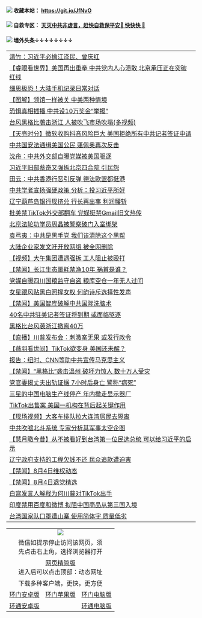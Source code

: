  #### <img src="https://img.icons8.com/color/48/000000/check-all.png"/> 收藏本站： https://git.io/JfNvO 

 #### <img src="https://img.icons8.com/color/48/000000/check-all.png"/> 自救专区： [天灭中共非虚言，赶快自救保平安🍎 快快快 📩](https://github.com/pwgy/td/blob/master/README.md)

 #### <img src="https://img.icons8.com/color/48/000000/check-all.png"/> 墙外头条↓↓↓↓↓↓↓↓ 
<table>  

<tr><td colspan="2" align="left"><a href="https://dwkts8awlbkd7.cloudfront.net/?name=c1207739&key=jdhvxawhshihitwk&from=gy1">清竹：习近平必擒江泽民、曾庆红</a></td></tr>
<tr><td colspan="2" align="left"><a href="https://dwkts8awlbkd7.cloudfront.net/?name=c1207730&key=jdhvxawhshihitwk&from=gy1">【睿眼看世界】美国再出重拳 中共党内人心溃散 北京承压正在突破红线</a></td></tr>
<tr><td colspan="2" align="left"><a href="https://dwkts8awlbkd7.cloudfront.net/?name=c1207736&key=jdhvxawhshihitwk&from=gy1">细思极恐！大陆手机记录日常对话</a></td></tr>
<tr><td colspan="2" align="left"><a href="https://dwkts8awlbkd7.cloudfront.net/?name=c1207755&key=jdhvxawhshihitwk&from=gy1">【图解】领馆一样被关 中美两种情境</a></td></tr>
<tr><td colspan="2" align="left"><a href="https://dwkts8awlbkd7.cloudfront.net/?name=c1207759&key=jdhvxawhshihitwk&from=gy1">恐惧真相插播 中共设10万奖金“举报”</a></td></tr>
<tr><td colspan="2" align="left"><a href="https://dwkts8awlbkd7.cloudfront.net/?name=c1207744&key=jdhvxawhshihitwk&from=gy1">台风黑格比袭击浙江 人被吹飞市场吹塌(多视频)</a></td></tr>
<tr><td colspan="2" align="left"><a href="https://dwkts8awlbkd7.cloudfront.net/?name=c1207762&key=jdhvxawhshihitwk&from=gy1">【天亮时分】微软收购抖音风险巨大 美国拒绝所有中共记者签证申请</a></td></tr>
<tr><td colspan="2" align="left"><a href="https://dwkts8awlbkd7.cloudfront.net/?name=c1207729&key=jdhvxawhshihitwk&from=gy1">中共国安法通缉美国公民 蓬佩奥再次反击</a></td></tr>
<tr><td colspan="2" align="left"><a href="https://dwkts8awlbkd7.cloudfront.net/?name=c1207756&key=jdhvxawhshihitwk&from=gy1">沈舟：中共外交部自曝党媒被美国驱逐</a></td></tr>
<tr><td colspan="2" align="left"><a href="https://dwkts8awlbkd7.cloudfront.net/?name=c1207733&key=jdhvxawhshihitwk&from=gy1">习近平旧部蔡奇又强拆北京四合院 引民怨</a></td></tr>
<tr><td colspan="2" align="left"><a href="https://dwkts8awlbkd7.cloudfront.net/?name=c1207640&key=jdhvxawhshihitwk&from=gy1">田云：中共香港行恶引反弹 德法欧盟都挺港</a></td></tr>
<tr><td colspan="2" align="left"><a href="https://dwkts8awlbkd7.cloudfront.net/?name=c1207760&key=jdhvxawhshihitwk&from=gy1">中共学者宣扬强硬政策 分析：投习近平所好</a></td></tr>
<tr><td colspan="2" align="left"><a href="https://dwkts8awlbkd7.cloudfront.net/?name=c1207753&key=jdhvxawhshihitwk&from=gy1">辽宁葫芦岛银行现挤兑 行长再出事 利润腰斩</a></td></tr>
<tr><td colspan="2" align="left"><a href="https://dwkts8awlbkd7.cloudfront.net/?name=c1207748&key=jdhvxawhshihitwk&from=gy1">批美禁TikTok外交部翻车 党媒挺禁Gmail旧文热传</a></td></tr>
<tr><td colspan="2" align="left"><a href="https://dwkts8awlbkd7.cloudfront.net/?name=c1207743&key=jdhvxawhshihitwk&from=gy1">北京法轮功学员周晶被警察破门入室绑架</a></td></tr>
<tr><td colspan="2" align="left"><a href="https://dwkts8awlbkd7.cloudfront.net/?name=c1207754&key=jdhvxawhshihitwk&from=gy1">袁弓夷：中共是黑手党 我们该清除这个黑帮</a></td></tr>
<tr><td colspan="2" align="left"><a href="https://dwkts8awlbkd7.cloudfront.net/?name=c1207734&key=jdhvxawhshihitwk&from=gy1">大陆企业家发文吁开放网络 被全网删除</a></td></tr>
<tr><td colspan="2" align="left"><a href="https://dwkts8awlbkd7.cloudfront.net/?name=c1207738&key=jdhvxawhshihitwk&from=gy1">【视频】大午集团遭遇强拆 工人阻止被殴打</a></td></tr>
<tr><td colspan="2" align="left"><a href="https://dwkts8awlbkd7.cloudfront.net/?name=c1207745&key=jdhvxawhshihitwk&from=gy1">【禁闻】长江生态噩耗禁渔10年 祸首是谁？</a></td></tr>
<tr><td colspan="2" align="left"><a href="https://dwkts8awlbkd7.cloudfront.net/?name=c1207761&key=jdhvxawhshihitwk&from=gy1">党媒自曝四川国粮监守自盗 粮库空仓一年无人过问</a></td></tr>
<tr><td colspan="2" align="left"><a href="https://dwkts8awlbkd7.cloudfront.net/?name=c1207751&key=jdhvxawhshihitwk&from=gy1">女星跟风贴黑白照撑女权 何韵诗斥选择性发声</a></td></tr>
<tr><td colspan="2" align="left"><a href="https://dwkts8awlbkd7.cloudfront.net/?name=c1207747&key=jdhvxawhshihitwk&from=gy1">【禁闻】美国智库破解中共国际洗脑术</a></td></tr>
<tr><td colspan="2" align="left"><a href="https://dwkts8awlbkd7.cloudfront.net/?name=c1207728&key=jdhvxawhshihitwk&from=gy1">40名中共驻美记者签证将到期 或面临驱逐</a></td></tr>
<tr><td colspan="2" align="left"><a href="https://dwkts8awlbkd7.cloudfront.net/?name=c1207763&key=jdhvxawhshihitwk&from=gy1">黑格比台风袭浙江撤离40万</a></td></tr>
<tr><td colspan="2" align="left"><a href="https://dwkts8awlbkd7.cloudfront.net/?name=c1207741&key=jdhvxawhshihitwk&from=gy1">【直播】川普发布会：刺激案无果 或发行政令</a></td></tr>
<tr><td colspan="2" align="left"><a href="https://dwkts8awlbkd7.cloudfront.net/?name=c1207742&key=jdhvxawhshihitwk&from=gy1">【薇羽看世间】TikTok欲变身 美国还未醒？</a></td></tr>
<tr><td colspan="2" align="left"><a href="https://dwkts8awlbkd7.cloudfront.net/?name=c1207737&key=jdhvxawhshihitwk&from=gy1">报告：纽时、CNN等助中共宣传马克思主义</a></td></tr>
<tr><td colspan="2" align="left"><a href="https://dwkts8awlbkd7.cloudfront.net/?name=c1207766&key=jdhvxawhshihitwk&from=gy1">【禁闻】“黑格比”袭击温州 破坏力惊人 数十万人受灾</a></td></tr>
<tr><td colspan="2" align="left"><a href="https://dwkts8awlbkd7.cloudfront.net/?name=c1207773&key=jdhvxawhshihitwk&from=gy1">党官妻揭丈夫出轨证据 7小时后身亡 警称“病死”</a></td></tr>
<tr><td colspan="2" align="left"><a href="https://dwkts8awlbkd7.cloudfront.net/?name=c1207746&key=jdhvxawhshihitwk&from=gy1">三星的中国电脑生产线停产 年内撤走显示器厂</a></td></tr>
<tr><td colspan="2" align="left"><a href="https://dwkts8awlbkd7.cloudfront.net/?name=c1207735&key=jdhvxawhshihitwk&from=gy1">TikTok出售案 美国一机构在背后起关键作用</a></td></tr>
<tr><td colspan="2" align="left"><a href="https://dwkts8awlbkd7.cloudfront.net/?name=c1207772&key=jdhvxawhshihitwk&from=gy1">【现场视频】大客车排队拉大连湾居民去隔离</a></td></tr>
<tr><td colspan="2" align="left"><a href="https://dwkts8awlbkd7.cloudfront.net/?name=c1207771&key=jdhvxawhshihitwk&from=gy1">中共吹嘘北斗系统 专家分析其军事太空企图</a></td></tr>
<tr><td colspan="2" align="left"><a href="https://dwkts8awlbkd7.cloudfront.net/?name=c1207775&key=jdhvxawhshihitwk&from=gy1">【慧月瞰今昔】从不被看好到台湾第一位民选总统 可以给习近平的启示</a></td></tr>
<tr><td colspan="2" align="left"><a href="https://dwkts8awlbkd7.cloudfront.net/?name=c1207752&key=jdhvxawhshihitwk&from=gy1">辽宁政府支持的工程欠钱不还 民众追款遭迫害</a></td></tr>
<tr><td colspan="2" align="left"><a href="https://dwkts8awlbkd7.cloudfront.net/?name=c1207765&key=jdhvxawhshihitwk&from=gy1">【禁闻】8月4日维权动态</a></td></tr>
<tr><td colspan="2" align="left"><a href="https://dwkts8awlbkd7.cloudfront.net/?name=c1207764&key=jdhvxawhshihitwk&from=gy1">【禁闻】8月4日退党精选</a></td></tr>
<tr><td colspan="2" align="left"><a href="https://dwkts8awlbkd7.cloudfront.net/?name=c1207769&key=jdhvxawhshihitwk&from=gy1">白宫发言人解释为何川普对TikTok出手</a></td></tr>
<tr><td colspan="2" align="left"><a href="https://dwkts8awlbkd7.cloudfront.net/?name=c1207774&key=jdhvxawhshihitwk&from=gy1">印度禁用百度和微博 拟阻中国商品从第三国入境</a></td></tr>
<tr><td colspan="2" align="left"><a href="https://dwkts8awlbkd7.cloudfront.net/?name=c1207770&key=jdhvxawhshihitwk&from=gy1">台湾国家队口罩遭山寨 使用简体字 质量低劣</a></td></tr>

  </table>
  
  <table>
  <tr>
    <td colspan="3" align="center"><img src="https://cdn.jsdelivr.net/gh/opipe/up/oGate65.jpg"/></td>
  </tr>
  <tr>
    <td colspan="3" align="center">微信如提示停止访问该网页，须<br/>先点击右上角，选择浏览器打开</td>
  <tr>
  <tr>
    <td colspan="3" align="center"><a href="https://gitcdn.xyz/cdn/otiny/up/master/show005.htm">网页精简版</a><br/>进入后可以点击顶部：动态网址</td>
  </tr>
  <tr>
    <td colspan="3" align="center">下载多种客户端，更快，更方便</td>
  <tr>
  <tr>
    <td align="center"><a href="https://cdn.jsdelivr.net/gh/opipe/up/oGatea.apk">环门安卓版</a></td>
    <td align="center"><a href="https://x.co/odisk">环门苹果版</a></td>
    <td align="center"><a href="https://cdn.jsdelivr.net/gh/opipe/up/oGate.zip">环门电脑版</a></td>
  </tr>
  <tr>
    <td align="center"><a href="https://cdn.jsdelivr.net/gh/opipe/up/oPipe.apk">环通安卓版</a></td>
    <td align="center"></td>
    <td align="center"><a href="https://raw.githubusercontent.com/opipe/up/master/oPipe.zip">环通电脑版</a></td>
  </tr>
  
</table>
